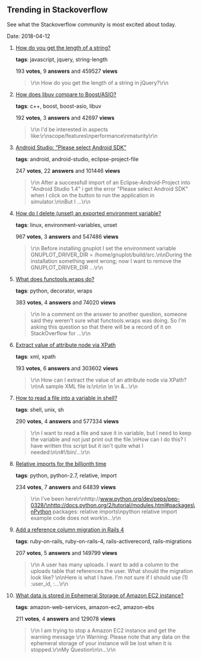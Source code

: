 ## Trending in Stackoverflow

See what the Stackoverflow community is most excited about today.

Date: 2018-04-12


1. [How do you get the length of a string?](https://stackoverflow.com/questions/1044105/how-do-you-get-the-length-of-a-string)

    **tags**: javascript, jquery, string-length
            
    193 **votes**, 9 **answers** and 459527 **views**

    > \r\n            How do you get the length of a string in jQuery?\r\n        

    
2. [How does libuv compare to Boost/ASIO?](https://stackoverflow.com/questions/11423426/how-does-libuv-compare-to-boost-asio)

    **tags**: c++, boost, boost-asio, libuv
            
    192 **votes**, 3 **answers** and 42697 **views**

    > \r\n            I'd be interested in aspects like:\r\nscope/features\nperformance\nmaturity\r\n        

    
3. [Android Studio: “Please select Android SDK”](https://stackoverflow.com/questions/34353220/android-studio-please-select-android-sdk)

    **tags**: android, android-studio, eclipse-project-file
            
    247 **votes**, 22 **answers** and 101446 **views**

    > \r\n            After a successfull import of an Eclipse-Android-Project into "Android Studio 1.4" i get the error "Please select Android SDK" when I click on the button to run the application in simulator.\n\nBut I ...\r\n        

    
4. [How do I delete (unset) an exported environment variable?](https://stackoverflow.com/questions/6877727/how-do-i-delete-unset-an-exported-environment-variable)

    **tags**: linux, environment-variables, unset
            
    967 **votes**, 3 **answers** and 547486 **views**

    > \r\n            Before installing gnuplot I set the environment variable GNUPLOT_DRIVER_DIR = /home/gnuplot/build/src.\n\nDuring the installation something went wrong; now I want to remove the GNUPLOT_DRIVER_DIR ...\r\n        

    
5. [What does functools.wraps do?](https://stackoverflow.com/questions/308999/what-does-functools-wraps-do)

    **tags**: python, decorator, wraps
            
    383 **votes**, 4 **answers** and 74020 **views**

    > \r\n            In a comment on the answer to another question, someone said they weren't sure what functools.wraps was doing.  So I'm asking this question so that there will be a record of it on StackOverflow for ...\r\n        

    
6. [Extract value of attribute node via XPath](https://stackoverflow.com/questions/4835891/extract-value-of-attribute-node-via-xpath)

    **tags**: xml, xpath
            
    193 **votes**, 6 **answers** and 303602 **views**

    > \r\n            How can I extract the value of an attribute node via XPath?\n\nA sample XML file is:\n\n<parents name='Parents'>\n  <Parent id='1' name='Parent_1'>\n    <Children name='Children'>\n      &...\r\n        

    
7. [How to read a file into a variable in shell?](https://stackoverflow.com/questions/7427262/how-to-read-a-file-into-a-variable-in-shell)

    **tags**: shell, unix, sh
            
    290 **votes**, 4 **answers** and 577334 **views**

    > \r\n            I want to read a file and save it in variable, but I need to keep the variable and not just print out the file.\nHow can I do this? I have written this script but it isn't quite what I needed:\n\n#!/bin/...\r\n        

    
8. [Relative imports for the billionth time](https://stackoverflow.com/questions/14132789/relative-imports-for-the-billionth-time)

    **tags**: python, python-2.7, relative, import
            
    234 **votes**, 7 **answers** and 64839 **views**

    > \r\n            I've been here\r\nhttp://www.python.org/dev/peps/pep-0328/\nhttp://docs.python.org/2/tutorial/modules.html#packages\nPython packages: relative imports\npython relative import example code does not work\n...\r\n        

    
9. [Add a reference column migration in Rails 4](https://stackoverflow.com/questions/22815009/add-a-reference-column-migration-in-rails-4)

    **tags**: ruby-on-rails, ruby-on-rails-4, rails-activerecord, rails-migrations
            
    207 **votes**, 5 **answers** and 149799 **views**

    > \r\n            A user has many uploads. I want to add a column to the uploads table that references the user. What should the migration look like? \n\nHere is what I have. I'm not sure if I should use (1) :user_id, :...\r\n        

    
10. [What data is stored in Ephemeral Storage of Amazon EC2 instance?](https://stackoverflow.com/questions/11566223/what-data-is-stored-in-ephemeral-storage-of-amazon-ec2-instance)

    **tags**: amazon-web-services, amazon-ec2, amazon-ebs
            
    211 **votes**, 4 **answers** and 129078 **views**

    > \r\n            I am trying to stop a Amazon EC2 instance and get the warning message \r\n  Warning: Please note that any data on the ephemeral storage of your instance will be lost when it is stopped.\r\nMy Question\n\n...\r\n        

    